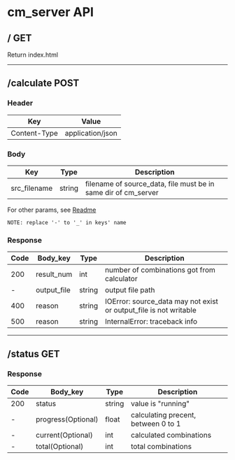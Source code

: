 # cm\_server API

## / GET

Return index.html
_ _ _

## /calculate POST

### Header
| Key | Value |
|--------|--------|
|Content-Type|application/json|


### Body
| Key | Type | Description |
|--------|--------|--------|
|src_filename|string|filename of source_data, file must be in same dir of cm_server|

For other params, see [Readme](https://github.com/jiajunsu/calculator_of_Onmyoji/blob/master/README.md#usage-of-calculator)

```NOTE: replace '-' to '_' in keys' name```

### Response
| Code | Body_key | Type | Description |
|--------|--------|--------|--------|
| 200 | result_num | int | number of combinations got from calculator |
|  -  | output_file | string | output file path |
| 400 | reason | string | IOError: source_data may not exist or output_file is not writable |
| 500 | reason | string | InternalError: traceback info |

_ _ _
## /status GET

### Response
| Code | Body_key | Type | Description |
|--------|--------|--------|--------|
| 200 | status | string | value is "running" |
|  -  | progress(Optional) | float | calculating precent, between 0 to 1 |
|  -  | current(Optional) | int | calculated combinations |
|  -  | total(Optional) | int | total combinations |
